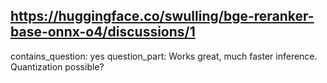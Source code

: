 ## https://huggingface.co/swulling/bge-reranker-base-onnx-o4/discussions/1

contains_question: yes
question_part: Works great, much faster inference. Quantization possible?